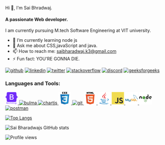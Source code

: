 Hi 👋, I'm  Sai Bhradwaj.
#### A passionate Web developer.

I am currently pursuing M.tech Software Engineering at VIT university.

- 🌱 I’m currently learning node js 
- 💬 Ask me about CSS,javaScript and java. 
- 📫 How to reach me: saibharadwaj.k3@gmail.com 
- ⚡ Fun fact: YOU'RE GONNA DIE. 


[<img src='https://cdn.jsdelivr.net/npm/simple-icons@3.0.1/icons/github.svg' alt='github' height='40'>](https://github.com/saibharadwajk3)  [<img src='https://cdn.jsdelivr.net/npm/simple-icons@3.0.1/icons/linkedin.svg' alt='linkedin' height='40'>](https://www.linkedin.com/in/https://www.linkedin.com/in/saibharadwajk3/)  [<img src='https://cdn.jsdelivr.net/npm/simple-icons@3.0.1/icons/twitter.svg' alt='twitter' height='40'>](https://twitter.com/saibharadwajk3)  [<img src='https://cdn.jsdelivr.net/npm/simple-icons@3.0.1/icons/stackoverflow.svg' alt='stackoverflow' height='40'>](https://stackoverflow.com/users/13989572)  [<img src='https://cdn.jsdelivr.net/npm/simple-icons@3.0.1/icons/discord.svg' alt='discord' height='40'>](Sai_bharadwaj#4523)  [<img src='https://cdn.jsdelivr.net/npm/simple-icons@3.0.1/icons/geeksforgeeks.svg' alt='geeksforgeeks' height='40'>](saibharadwajk3)  




<h3 align="left">Languages and Tools:</h3>
<p align="left"> <a href="https://getbootstrap.com" target="_blank"> <img src="https://raw.githubusercontent.com/devicons/devicon/master/icons/bootstrap/bootstrap-plain-wordmark.svg" alt="bootstrap" width="40" height="40"/> </a> <a href="https://bulma.io/" target="_blank"> <img src="https://raw.githubusercontent.com/gilbarbara/logos/804dc257b59e144eaca5bc6ffd16949752c6f789/logos/bulma.svg" alt="bulma" width="40" height="40"/> </a> <a href="https://www.chartjs.org" target="_blank"> <img src="https://www.chartjs.org/media/logo-title.svg" alt="chartjs" width="40" height="40"/> </a> <a href="https://www.w3schools.com/css/" target="_blank"> <img src="https://raw.githubusercontent.com/devicons/devicon/master/icons/css3/css3-original-wordmark.svg" alt="css3" width="40" height="40"/> </a> <a href="https://git-scm.com/" target="_blank"> <img src="https://www.vectorlogo.zone/logos/git-scm/git-scm-icon.svg" alt="git" width="40" height="40"/> </a> <a href="https://www.w3.org/html/" target="_blank"> <img src="https://raw.githubusercontent.com/devicons/devicon/master/icons/html5/html5-original-wordmark.svg" alt="html5" width="40" height="40"/> </a> <a href="https://www.java.com" target="_blank"> <img src="https://raw.githubusercontent.com/devicons/devicon/master/icons/java/java-original.svg" alt="java" width="40" height="40"/> </a> <a href="https://developer.mozilla.org/en-US/docs/Web/JavaScript" target="_blank"> <img src="https://raw.githubusercontent.com/devicons/devicon/master/icons/javascript/javascript-original.svg" alt="javascript" width="40" height="40"/> </a> <a href="https://www.mysql.com/" target="_blank"> <img src="https://raw.githubusercontent.com/devicons/devicon/master/icons/mysql/mysql-original-wordmark.svg" alt="mysql" width="40" height="40"/> </a> <a href="https://nodejs.org" target="_blank"> <img src="https://raw.githubusercontent.com/devicons/devicon/master/icons/nodejs/nodejs-original-wordmark.svg" alt="nodejs" width="40" height="40"/> </a> <a href="https://postman.com" target="_blank"> <img src="https://www.vectorlogo.zone/logos/getpostman/getpostman-icon.svg" alt="postman" width="40" height="40"/> </a> </p>

[![Top Langs](https://github-readme-stats.vercel.app/api/top-langs/?username=saibharadwajk3&theme=synthwave)](https://github.com/saibharadwajk3/github-readme-stats)

![Sai Bharadwajs GitHub stats](https://github-readme-stats.vercel.app/api?username=saibharadwajk3&show_icons=true&theme=radical)  

![Profile views](https://gpvc.arturio.dev/saibharadwajk3) 


